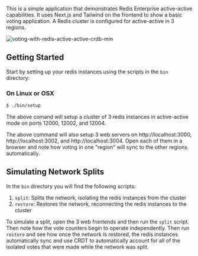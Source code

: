 This is a simple application that demonstrates Redis Enterprise active-active capabilities. It uses Next.js and Tailwind on the frontend to show a basic voting application. A Redis cluster is configured for active-active in 3 regions.

![voting-with-redis-active-active-crdb-min](https://user-images.githubusercontent.com/785258/188220466-78356863-01aa-4496-8f01-ca27168a679f.png)

## Getting Started

Start by setting up your redis instances using the scripts in the `bin` directory:

### On Linux or OSX
```bash
$ ./bin/setup
```

The above comand will setup a cluster of 3 redis instances in active-active mode on ports 12000, 12002, and 12004.

The above command will also setup 3 web servers on http://localhost:3000, http://localhost:3002, and http://localhost:3004. Open each of them in a browser and note how voting in one "region" will sync to the other regions automatically.

## Simulating Network Splits

In the `bin` directory you will find the following scripts:

1. `split`: Splits the network, isolating the redis instances from the cluster
2. `restore`: Restores the network, reconnecting the redis instances to the cluster

To simulate a split, open the 3 web frontends and then run the `split` script. Then note how the vote counters begin to operate independently. Then run `restore` and see how once the network is restored, the redis instances automatically sync and use CRDT to automatically account for all of the isolated votes that were made while the network was split.
